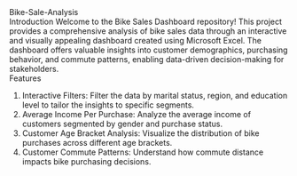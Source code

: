 <div>
Bike-Sale-Analysis
  </div>
  <div>
Introduction
Welcome to the Bike Sales Dashboard repository! This project provides a comprehensive analysis of bike sales data through an interactive and visually appealing dashboard created using Microsoft Excel. The dashboard offers valuable insights into customer demographics, purchasing behavior, and commute patterns, enabling data-driven decision-making for stakeholders.
</div>
<div>
Features
  </div>
  <div>
<ol>
<li>Interactive Filters: Filter the data by marital status, region, and education level to tailor the insights to specific segments.</li>
<li>Average Income Per Purchase: Analyze the average income of customers segmented by gender and purchase status.</li>
<li>Customer Age Bracket Analysis: Visualize the distribution of bike purchases across different age brackets.</li>
<li>Customer Commute Patterns: Understand how commute distance impacts bike purchasing decisions.</li>
</ol>
</div>
